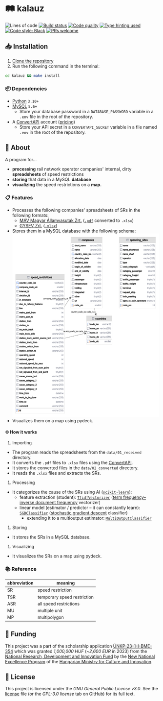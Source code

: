 # 🛤️ kalauz

![Lines of code](https://img.shields.io/badge/lines_of_code-1.5k+-blue)
[![Build status](https://scrutinizer-ci.com/g/gy-mate/kalauz/badges/build.png?b=master)](https://scrutinizer-ci.com/g/gy-mate/kalauz/build-status/master)
[![Code quality](https://img.shields.io/scrutinizer/quality/g/gy-mate/kalauz/master)](https://scrutinizer-ci.com/g/gy-mate/kalauz/)
[![Type hinting used](https://img.shields.io/badge/type_hinting-used-brightgreen)](https://docs.python.org/3/library/typing.html)
[![Code style: Black](https://img.shields.io/badge/code_style-black-black.svg)](https://github.com/psf/black)
[![PRs welcome](https://img.shields.io/badge/PRs-welcome-brightgreen)](https://docs.github.com/en/pull-requests/collaborating-with-pull-requests/proposing-changes-to-your-work-with-pull-requests/creating-a-pull-request)

## 📥 Installation

1. [Clone the repository](https://docs.github.com/en/repositories/creating-and-managing-repositories/cloning-a-repository)
1. Run the following command in the terminal:

  ```bash
  cd kalauz && make install
  ```


### 📦 Dependencies

- [Python](https://www.python.org/downloads/) `3.10+`
- [MySQL](https://dev.mysql.com/downloads/mysql/) `5.6+`
  - Store your database password in a `DATABASE_PASSWORD` variable 
    in a `.env` file in the root of the repository.
- A [ConvertAPI](https://www.convertapi.com) account ([pricing](https://www.convertapi.com/prices))
  - Store your API secret in a `CONVERTAPI_SECRET` variable 
    in a file named `.env` in the root of the repository.


## 📖 About

A program for...
- **processing** rail network operator companies' internal, dirty **spreadsheets** of speed restrictions
- **storing** that data in a MySQL **database**
- **visualizing** the speed restrictions on a **map.**


### 📋 Features

- Processes the following companies' spreadsheets of SRs in the following formats:
  - [MÁV Magyar Államvasutak Zrt.](https://www.mavcsoport.hu/mav/bemutatkozas) ([`.pdf`](data/01_received/MÁV_kje4v43hacb32.pdf) converted to `.xlsx`)
  - [GYSEV Zrt.](https://www2.gysev.hu/palyavasuti-uzletag) ([`.xlsx`](data/02_converted/GYSEV_2022-05-13_ASR.xlsx))
- Stores them in a MySQL database with the following schema:
  <!--- TODO: report images below not rendering correctly in the Preview panel to JetBrains developers --->
  <!--- TODO: replace the .png extension below with .svg when https://youtrack.jetbrains.com/issue/DBE-17864/ is fixed -->
  <picture>
    <source media="(prefers-color-scheme: light)" srcset="img/database_schema_light.png" height="600"/>
    <source media="(prefers-color-scheme: dark)" srcset="img/database_schema_dark.png" height="600"/>
    <img src="img/database_schema_light.png" alt="Database schema for SRs" height="600"/>
  </picture>
- Visualizes them on a map using pydeck.


#### ⚙️ How it works

1. Importing
  - The program reads the spreadsheets from the `data/01_received` directory.
  - It converts the `.pdf` files to `.xlsx` files using the [ConvertAPI](https://convertapi.com).
  - It stores the converted files in the `data/02_converted` directory.
  - It reads the `.xlsx` files and extracts the SRs.
1. Processing
  - It categorizes the cause of the SRs using AI ([`scikit-learn`](https://scikit-learn.org/stable/index.html)):
    - feature extraction (student): [`TfidfVectorizer`](https://scikit-learn.org/stable/modules/generated/sklearn.feature_extraction.text.TfidfVectorizer.html) ([term frequency–inverse document frequency](https://en.wikipedia.org/wiki/Tf–idf) vectorizer)
    - linear model (estimator / predictor – it can constantly learn): [`SGDClassifier`](https://scikit-learn.org/stable/modules/generated/sklearn.linear_model.SGDClassifier.html) ([stochastic gradient descent](https://en.wikipedia.org/wiki/Stochastic_gradient_descent) classifier)
      - extending it to a multioutput estimator: [`MultiOutputClassifier`](https://scikit-learn.org/stable/modules/generated/sklearn.multioutput.MultiOutputClassifier.html#sklearn.multioutput.MultiOutputClassifier)
1. Storing
  - It stores the SRs in a MySQL database.
1. Visualizing
  - It visualizes the SRs on a map using pydeck.


### 📚 Reference

| abbreviation | meaning                     |
|--------------|-----------------------------|
| SR           | speed restriction           |
| TSR          | temporary speed restriction |
| ASR          | all speed restrictions      |
| MU           | multiple unit               |
| MP           | multipolygon                |


## 🏦 Funding

This project was a part of the scholarship application [ÚNKP-23-1-I-BME-354](https://archive.org/download/scholarship_funding_contract_unkp-23-1-i-bme-354_20231010/scholarship_funding_contract_U%CC%81NKP-23-1-I-BME-354_20231010.pdf) 
which was granted _1,000,000 HUF_ (~_2,600 EUR_ in 2023)
from the [National Research, Development and Innovation Fund](https://nkfih.gov.hu/palyazoknak/nkfi-alap/unkp-23-tamogatott-intezmenyek)
by the [New National Excellence Program](https://www.unkp.gov.hu/palyazatok/felsooktatasi-alapkepzes-hallgatoi-kutatoi-osztondij) 
of the [Hungarian Ministry for Culture and Innovation](https://kormany.hu/kulturalis-es-innovacios-miniszterium).


## 📜 License

This project is licensed under the _GNU General Public License v3.0_.
See the [license](copying.txt) file (or the _GPL-3.0 license_ tab on GitHub) for its full text.
